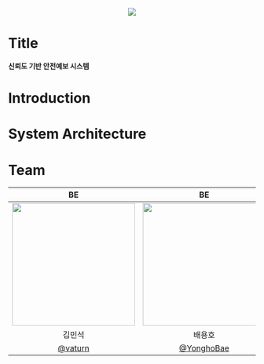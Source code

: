 <p align='center'>
    <img src="https://capsule-render.vercel.app/api?type=waving&color=auto&height=300&section=header&text=SmartSiren&fontSize=80&animation=fadeIn&fontAlignY=38&desc=2024%20공개%20SW%20개발자%20대회&descAlignY=51&descAlign=50"/>
</p>

# Title
**신뢰도 기반 안전예보 시스템**

# Introduction


# System Architecture

# Team
| BE | BE | FE | FE |
| :---: | :---: | :---: | :---: |
| <img width="250px" src="https://avatars.githubusercontent.com/u/72596552?v=4" /> | <img width="250px" src="https://avatars.githubusercontent.com/u/127498076?v=4"/> |  <img  width="250px" src="https://avatars.githubusercontent.com/u/118978246?v=4" /> |  <img width="250px" src="https://avatars.githubusercontent.com/u/57826563?v=4" /> |
| 김민석 | 배용호 | 김예진 | 황재찬 |
|  [@vaturn](https://github.com/vaturn)  | [@YonghoBae](https://github.com/YonghoBae) |  [@jennienn](https://github.com/jennienn)   |     [@EmpChan](https://github.com/EmpChan) |
